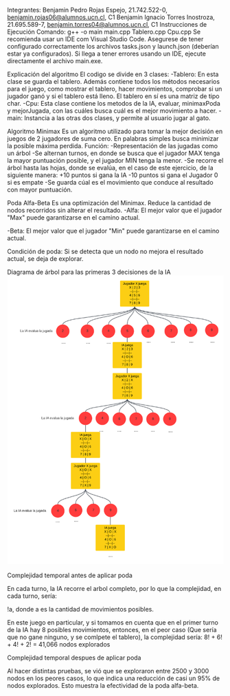 Integrantes:
Benjamin Pedro Rojas Espejo, 21.742.522-0, benjamin.rojas06@alumnos.ucn.cl, C1 
Benjamin Ignacio Torres Inostroza, 21.695.589-7, benjamin.torres04@alumnos.ucn.cl, C1
Instrucciones de Ejecución
Comando: g++ -o main main.cpp Tablero.cpp Cpu.cpp
Se recomienda usar un IDE com Visual Studio Code. Asegurese de tener configurado correctamente los archivos tasks.json y launch.json (deberían estar ya configurados). Si llega a tener errores usando un IDE, ejecute directamente el archivo main.exe.

Explicación del algoritmo
El codigo se divide en 3 clases:
    -Tablero: En esta clase se guarda el tablero. Además contiene todos los métodos necesarios para el juego, como mostrar el tablero, hacer movimientos, comprobar si un jugador ganó y si el tablero está lleno. El tablero en sí es una matriz de tipo char.
    -Cpu: Esta clase contiene los metodos de la IA, evaluar, minimaxPoda y mejorJugada, con las cuáles busca cuál es el mejor movimiento a hacer.
    -main: Instancia a las otras dos clases, y permite al usuario jugar al gato.

Algoritmo Minimax
Es un algoritmo utilizado para tomar la mejor decisión en juegos de 2 jugadores de suma cero. En palabras simples busca minimizar la posible máxima perdida.
Función:
    -Representación de las jugadas como un árbol
    -Se alternan turnos, en donde se busca que el jugador MAX tenga la mayor puntuación posible, y el jugador MIN tenga la menor.
    -Se recorre el árbol hasta las hojas, donde se evalúa, en el caso de este ejercicio, de la siguiente manera:
        +10 puntos si gana la IA
        -10 puntos si gana el Jugador
        0 si es empate
    -Se guarda cúal es el movimiento que conduce al resultado con mayor puntuación.

Poda Alfa-Beta
Es una optimización del Minimax. Reduce la cantidad de nodos recorridos sin alterar el resultado.
-Alfa:
El mejor valor que el jugador "Max" puede garantizarse en el camino actual.

-Beta:
El mejor valor que el jugador "Min" puede garantizarse en el camino actual.

Condición de poda:
Si se detecta que un nodo no mejora el resultado actual, se deja de explorar.

Diagrama de árbol para las primeras 3 decisiones de la IA
![Diagrama](arbol.png)

Complejidad temporal antes de aplicar poda

En cada turno, la IA recorre el arbol completo, por lo que la complejidad, en cada turno, sería:

!a, donde a es la cantidad de movimientos posibles. 

En este juego en particular, y si tomamos en cuenta que en el primer turno de la IA hay 8 posibles movimientos, entonces, en el peor caso (Que sería que no gane ninguno, y se comlpete el tablero), la complejidad sería:
8! + 6! + 4! + 2! = 41,066 nodos explorados

Complejidad temporal despues de aplicar poda

Al hacer distintas pruebas, se vió que se exploraron entre 2500 y 3000 nodos en los peores casos, lo que indica una reducción de casi un 95% de nodos explorados. Esto muestra la efectividad de la poda alfa-beta.
